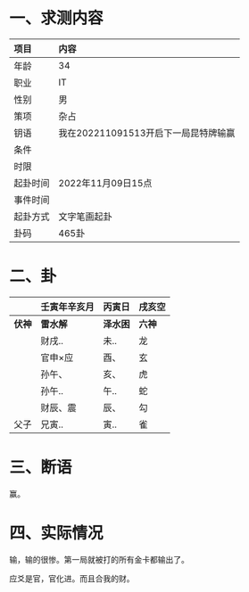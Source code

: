 # 一、求测内容

| 项目     | 内容                                 |
| :------- | :----------------------------------- |
| 年龄     | 34                                   |
| 职业     | IT                                   |
| 性别     | 男                                   |
| 策项     | 杂占                                 |
| 钥语     | 我在202211091513开启下一局昆特牌输赢 |
| 条件     |                                      |
| 时限     |                                      |
| 起卦时间 | 2022年11月09日15点                   |
| 事件时间 |                                      |
| 起卦方式 | 文字笔画起卦                         |
| 卦码     | 465卦                                |

# 二、卦

|                | 壬寅年辛亥月     | 丙寅日           | 戌亥空         |
| :------------- | :--------------- | :--------------- | :------------- |
| **伏神** | **雷水解** | **泽水困** | **六神** |
|                | 财戌..           | 未..             | 龙             |
|                | 官申×应         | 酉、             | 玄             |
|                | 孙午、           | 亥、             | 虎             |
|                | 孙午..           | 午..             | 蛇             |
|                | 财辰、震         | 辰、             | 勾             |
| 父子           | 兄寅..           | 寅..             | 雀             |

# 三、断语

赢。

# 四、实际情况

输，输的很惨。第一局就被打的所有金卡都输出了。

应爻是官，官化进。而且合我的财。
